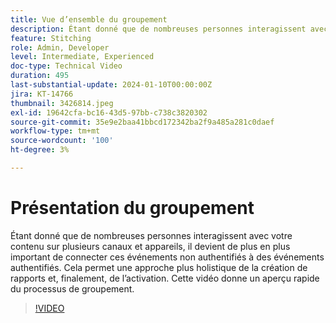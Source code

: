 ```yaml
---
title: Vue d’ensemble du groupement
description: Étant donné que de nombreuses personnes interagissent avec votre contenu sur plusieurs canaux et appareils, il devient de plus en plus important de connecter ces événements non authentifiés à des événements authentifiés. Cela permet une approche plus holistique de la création de rapports et, finalement, de l’activation. Cette vidéo donne un aperçu rapide du processus de groupement.
feature: Stitching
role: Admin, Developer
level: Intermediate, Experienced
doc-type: Technical Video
duration: 495
last-substantial-update: 2024-01-10T00:00:00Z
jira: KT-14766
thumbnail: 3426814.jpeg
exl-id: 19642cfa-bc16-43d5-97bb-c738c3820302
source-git-commit: 35e9e2baa41bbcd172342ba2f9a485a281c0daef
workflow-type: tm+mt
source-wordcount: '100'
ht-degree: 3%

---
```


# Présentation du groupement

Étant donné que de nombreuses personnes interagissent avec votre contenu sur plusieurs canaux et appareils, il devient de plus en plus important de connecter ces événements non authentifiés à des événements authentifiés. Cela permet une approche plus holistique de la création de rapports et, finalement, de l’activation. Cette vidéo donne un aperçu rapide du processus de groupement.

>[!VIDEO](https://video.tv.adobe.com/v/3426814/?learn=on)
